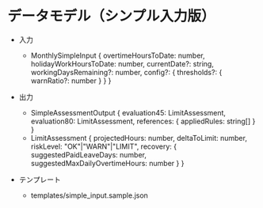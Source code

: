 # データモデル（シンプル入力版）

- 入力
  - MonthlySimpleInput {
      overtimeHoursToDate: number,
      holidayWorkHoursToDate: number,
      currentDate?: string,
      workingDaysRemaining?: number,
      config?: { thresholds?: { warnRatio?: number } }
    }

- 出力
  - SimpleAssessmentOutput {
      evaluation45: LimitAssessment,
      evaluation80: LimitAssessment,
      references: { appliedRules: string[] }
    }
  - LimitAssessment {
      projectedHours: number,
      deltaToLimit: number,
      riskLevel: "OK"|"WARN"|"LIMIT",
      recovery: { suggestedPaidLeaveDays: number, suggestedMaxDailyOvertimeHours: number }
    }

- テンプレート
  - templates/simple_input.sample.json
